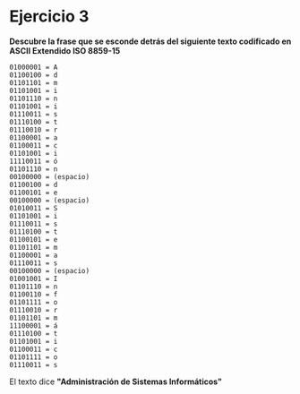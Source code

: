 # Ejercicio 3
__Descubre la frase que se esconde detrás del siguiente texto codificado en ASCII Extendido ISO 8859-15__

    01000001 = A
    01100100 = d
    01101101 = m
    01101001 = i
    01101110 = n
    01101001 = i
    01110011 = s
    01110100 = t
    01110010 = r
    01100001 = a
    01100011 = c
    01101001 = i
    11110011 = ó 
    01101110 = n
    00100000 = (espacio)
    01100100 = d
    01100101 = e
    00100000 = (espacio)
    01010011 = S
    01101001 = i
    01110011 = s
    01110100 = t
    01100101 = e
    01101101 = m
    01100001 = a
    01110011 = s
    00100000 = (espacio)
    01001001 = I
    01101110 = n
    01100110 = f
    01101111 = o
    01110010 = r
    01101101 = m
    11100001 = á
    01110100 = t
    01101001 = i
    01100011 = c
    01101111 = o
    01110011 = s

El texto dice __"Administración de Sistemas Informáticos"__
